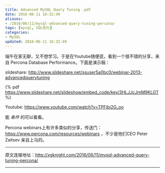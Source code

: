 ```yaml
---
title: Advanced MySQL Query Tuning .pdf
date: 2016-06-11 16:32:49
aliases:
- /2016/06/11/mysql-advanced-query-tuning-percona/
tags: [mysql, SQL优化]
categories: 
- MySQL
updated: 2016-06-11 16:32:49
---
```


端午在家无聊，又不想学习。于是在Youtube随便逛，看到一个很不错的分享，来自 Percona Database Performance。下面是演示稿：

slideshare: http://www.slideshare.net/ssuser5a0bc0/webinar-2013-advancedquerytuning 

{% pdf https://www.slideshare.net/slideshow/embed_code/key/3HLJJcJmM9KLGT %}

Youtube: https://www.youtube.com/watch?v=TPFibi2G_oo

能 *条件* 的可以看看。

Percona webinars上有许多类似的分享，传送门： https://www.percona.com/resources/webinars ，不少是他们CEO Peter Zaitsev 亲自上马的。


---

原文连接地址：http://xgknight.com/2016/06/11/mysql-advanced-query-tuning-percona/

---


<!--
{% iframe "https://www.slideshare.net/slideshow/embed_code/key/3HLJJcJmM9KLGT" 900 512 %}
-->
